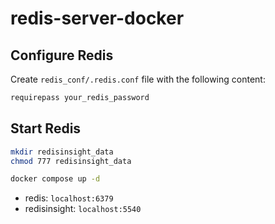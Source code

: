 # redis-server-docker

## Configure Redis

Create `redis_conf/.redis.conf` file with the following content:

```bash
requirepass your_redis_password
```

## Start Redis

```bash
mkdir redisinsight_data
chmod 777 redisinsight_data

docker compose up -d
```

- redis: `localhost:6379`
- redisinsight: `localhost:5540`
